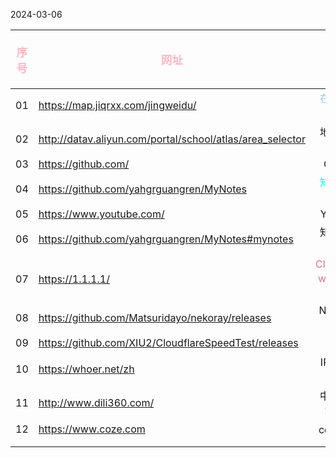 2024-03-06

| <p style="text-align:center;color:#FFB6C1;font-size:1.1em;">序号</p> | <p style="text-align:center;color:#FFB6C1;font-size:1.1em;">网址</p> | <p style="text-align:center;color:#FFB6C1;font-size:1.1em;">备注</p> |
| :----------------------------------------------------------------: | :----------------------------------------------------------------- | :----------------------------------------------------------------: |
|                                 01                                 | https://map.jiqrxx.com/jingweidu/                                  |                 <font color=SkyBlue> 在线经纬度</font>                  |
|                                 02                                 | http://datav.aliyun.com/portal/school/atlas/area_selector          |                             地理小工具<br>                              |
|                                 03                                 | https://github.com/                                                |                               GitHub                               |
|                                 04                                 | https://github.com/yahgrguangren/MyNotes                           |                   <font color=Aqua>知识库存放地</font>                   |
|                                 05                                 | https://www.youtube.com/                                           |                              Youtube                               |
|                                 06                                 | https://github.com/yahgrguangren/MyNotes#mynotes                   |                               知识库存放地                               |
|                                 07                                 | https://1.1.1.1/                                                   |       <font color=PaleVioletRed>Cloudflare  warp应用程序</font>        |
|                                 08                                 | https://github.com/Matsuridayo/nekoray/releases<br>                |                             Nekobox下载                              |
|                                 09                                 | https://github.com/XIU2/CloudflareSpeedTest/releases<br>           |                                IP优选                                |
|                                 10                                 | https://whoer.net/zh                                               |                               IP地址检测                               |
|                                 11                                 | http://www.dili360.com/                                            |                              中国国家地理网                               |
|                                 12                                 | https://www.coze.com                                               |                               coze扣子                               |
|                                                                    |                                                                    |                                                                    |
|                                                                    |                                                                    |                                                                    |



